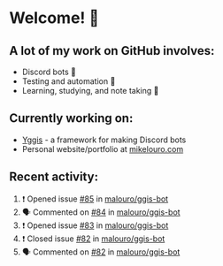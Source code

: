 # Welcome! 👋

## A lot of my work on GitHub involves:
  * Discord bots 🤖
  * Testing and automation 🧪
  * Learning, studying, and note taking 📝

## Currently working on:
  * [Yggis](https://github.com/malouro/yggis-bot) - a framework for making Discord bots
  * Personal website/portfolio at [mikelouro.com](https://mikelouro.com)

## Recent activity:

<!--START_SECTION:activity-->
1. ❗️ Opened issue [#85](https://github.com//malouro/ggis-bot/issues/85) in [malouro/ggis-bot](https://github.com//malouro/ggis-bot)
2. 🗣 Commented on [#84](https://github.com//malouro/ggis-bot/issues/84) in [malouro/ggis-bot](https://github.com//malouro/ggis-bot)
3. ❗️ Opened issue [#83](https://github.com//malouro/ggis-bot/issues/83) in [malouro/ggis-bot](https://github.com//malouro/ggis-bot)
4. ❗️ Closed issue [#82](https://github.com//malouro/ggis-bot/issues/82) in [malouro/ggis-bot](https://github.com//malouro/ggis-bot)
5. 🗣 Commented on [#82](https://github.com//malouro/ggis-bot/issues/82) in [malouro/ggis-bot](https://github.com//malouro/ggis-bot)
<!--END_SECTION:activity-->
